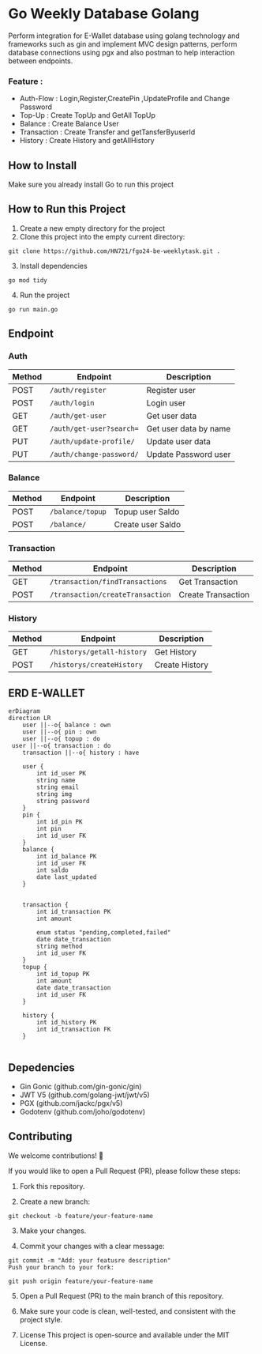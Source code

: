 # Go Weekly Database Golang

Perform integration for E-Wallet database using golang technology and frameworks such as gin and implement MVC design patterns, perform database connections using pgx and also postman to help interaction between endpoints.

### Feature :

- Auth-Flow : Login,Register,CreatePin ,UpdateProfile and Change Password
- Top-Up : Create TopUp and GetAll TopUp
- Balance : Create Balance User
- Transaction : Create Transfer and getTansferByuserId
- History : Create History and getAllHistory

## How to Install

Make sure you already install Go to run this project

## How to Run this Project

1. Create a new empty directory for the project
2. Clone this project into the empty current directory:

```
git clone https://github.com/HN721/fgo24-be-weeklytask.git .
```

3. Install dependencies

```
go mod tidy
```

4. Run the project

```
go run main.go
```

## Endpoint

### Auth

| Method | Endpoint                 | Description           |
| ------ | ------------------------ | --------------------- |
| POST   | `/auth/register`         | Register user         |
| POST   | `/auth/login`            | Login user            |
| GET    | `/auth/get-user`         | Get user data         |
| GET    | `/auth/get-user?search=` | Get user data by name |
| PUT    | `/auth/update-profile/`  | Update user data      |
| PUT    | `/auth/change-password/` | Update Password user  |

### Balance

| Method | Endpoint         | Description       |
| ------ | ---------------- | ----------------- |
| POST   | `/balance/topup` | Topup user Saldo  |
| POST   | `/balance/`      | Create user Saldo |

### Transaction

| Method | Endpoint                         | Description        |
| ------ | -------------------------------- | ------------------ |
| GET    | `/transaction/findTransactions`  | Get Transaction    |
| POST   | `/transaction/createTransaction` | Create Transaction |

### History

| Method | Endpoint                   | Description    |
| ------ | -------------------------- | -------------- |
| GET    | `/historys/getall-history` | Get History    |
| POST   | `/historys/createHistory`  | Create History |

## ERD E-WALLET

```mermaid
erDiagram
direction LR
    user ||--o{ balance : own
    user ||--o{ pin : own
    user ||--o{ topup : do
 user ||--o{ transaction : do
    transaction ||--o{ history : have

    user {
        int id_user PK
        string name
        string email
        string img
        string password
    }
    pin {
        int id_pin PK
        int pin
        int id_user FK
    }
    balance {
        int id_balance PK
        int id_user FK
        int saldo
        date last_updated
    }


    transaction {
        int id_transaction PK
        int amount

        enum status "pending,completed,failed"
        date date_transaction
        string method
        int id_user FK
    }
    topup {
        int id_topup PK
        int amount
        date date_transaction
        int id_user FK
    }

    history {
        int id_history PK
        int id_transaction FK
    }


```

## Depedencies

- Gin Gonic (github.com/gin-gonic/gin)
- JWT V5 (github.com/golang-jwt/jwt/v5)
- PGX (github.com/jackc/pgx/v5)
- Godotenv (github.com/joho/godotenv)

## Contributing

We welcome contributions! 🚀

If you would like to open a Pull Request (PR), please follow these steps:

1. Fork this repository.

2. Create a new branch:

```
git checkout -b feature/your-feature-name
```

3. Make your changes.

4. Commit your changes with a clear message:

```
git commit -m "Add: your featusre description"
Push your branch to your fork:
```

```
git push origin feature/your-feature-name
```

5. Open a Pull Request (PR) to the main branch of this repository.

6. Make sure your code is clean, well-tested, and consistent with the project style.

7. License
   This project is open-source and available under the MIT License.

